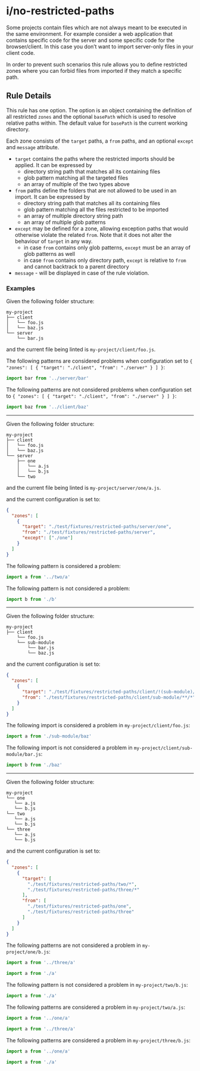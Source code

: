 # i/no-restricted-paths

<!-- end auto-generated rule header -->

Some projects contain files which are not always meant to be executed in the same environment.
For example consider a web application that contains specific code for the server and some specific code for the browser/client. In this case you don’t want to import server-only files in your client code.

In order to prevent such scenarios this rule allows you to define restricted zones where you can forbid files from imported if they match a specific path.

## Rule Details

This rule has one option. The option is an object containing the definition of all restricted `zones` and the optional `basePath` which is used to resolve relative paths within.
The default value for `basePath` is the current working directory.

Each zone consists of the `target` paths, a `from` paths, and an optional `except` and `message` attribute.

- `target` contains the paths where the restricted imports should be applied. It can be expressed by
  - directory string path that matches all its containing files
  - glob pattern matching all the targeted files
  - an array of multiple of the two types above
- `from` paths define the folders that are not allowed to be used in an import. It can be expressed by
  - directory string path that matches all its containing files
  - glob pattern matching all the files restricted to be imported
  - an array of multiple directory string path
  - an array of multiple glob patterns
- `except` may be defined for a zone, allowing exception paths that would otherwise violate the related `from`. Note that it does not alter the behaviour of `target` in any way.
  - in case `from` contains only glob patterns, `except` must be an array of glob patterns as well
  - in case `from` contains only directory path, `except` is relative to `from` and cannot backtrack to a parent directory
- `message` - will be displayed in case of the rule violation.

### Examples

Given the following folder structure:

```pt
my-project
├── client
│   └── foo.js
│   └── baz.js
└── server
    └── bar.js
```

and the current file being linted is `my-project/client/foo.js`.

The following patterns are considered problems when configuration set to `{ "zones": [ { "target": "./client", "from": "./server" } ] }`:

```js
import bar from '../server/bar'
```

The following patterns are not considered problems when configuration set to `{ "zones": [ { "target": "./client", "from": "./server" } ] }`:

```js
import baz from '../client/baz'
```

---

Given the following folder structure:

```pt
my-project
├── client
│   └── foo.js
│   └── baz.js
└── server
    ├── one
    │   └── a.js
    │   └── b.js
    └── two
```

and the current file being linted is `my-project/server/one/a.js`.

and the current configuration is set to:

```json
{
  "zones": [
    {
      "target": "./test/fixtures/restricted-paths/server/one",
      "from": "./test/fixtures/restricted-paths/server",
      "except": ["./one"]
    }
  ]
}
```

The following pattern is considered a problem:

```js
import a from '../two/a'
```

The following pattern is not considered a problem:

```js
import b from './b'
```

---

Given the following folder structure:

```pt
my-project
├── client
    └── foo.js
    └── sub-module
        └── bar.js
        └── baz.js

```

and the current configuration is set to:

```json
{
  "zones": [
    {
      "target": "./test/fixtures/restricted-paths/client/!(sub-module)/**/*",
      "from": "./test/fixtures/restricted-paths/client/sub-module/**/*"
    }
  ]
}
```

The following import is considered a problem in `my-project/client/foo.js`:

```js
import a from './sub-module/baz'
```

The following import is not considered a problem in `my-project/client/sub-module/bar.js`:

```js
import b from './baz'
```

---

Given the following folder structure:

```pt
my-project
└── one
   └── a.js
   └── b.js
└── two
   └── a.js
   └── b.js
└── three
   └── a.js
   └── b.js
```

and the current configuration is set to:

```json
{
  "zones": [
    {
      "target": [
        "./test/fixtures/restricted-paths/two/*",
        "./test/fixtures/restricted-paths/three/*"
      ],
      "from": [
        "./test/fixtures/restricted-paths/one",
        "./test/fixtures/restricted-paths/three"
      ]
    }
  ]
}
```

The following patterns are not considered a problem in `my-project/one/b.js`:

```js
import a from '../three/a'
```

```js
import a from './a'
```

The following pattern is not considered a problem in `my-project/two/b.js`:

```js
import a from './a'
```

The following patterns are considered a problem in `my-project/two/a.js`:

```js
import a from '../one/a'
```

```js
import a from '../three/a'
```

The following patterns are considered a problem in `my-project/three/b.js`:

```js
import a from '../one/a'
```

```js
import a from './a'
```
